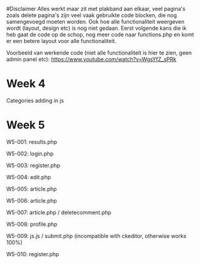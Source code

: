 #Disclaimer
Alles werkt maar zit met plakband aan elkaar, veel pagina's zoals delete pagina's zijn veel vaak gebruikte code blocken, die nog samengevoegd moeten worden. Ook hoe alle functionaliteit weergeven wordt (layout, design etc) is nog niet gedaan. Eerst volgende kans die ik heb gaat de code op de schop, nog meer code naar functions.php en komt er een betere layout voor alle functionaliteit.

Voorbeeld van werkende code (niet alle functionaliteit is hier te zien, geen admin panel etc): https://www.youtube.com/watch?v=WgsYfZ_sPRk

# Week 4
Categories adding in js


# Week 5
W5-001: results.php

W5-002: login.php

W5-003: register.php

W5-004: edit.php

W5-005: article.php

W5-006: article.php

W5-007: article.php / deletecomment.php

W5-008: profile.php

W5-009: js.js / submit.php (incompatible with ckeditor, otherwise works 100%)

W5-010: register.php
